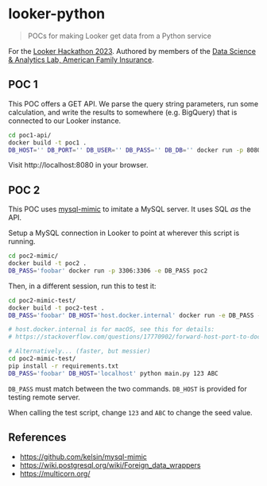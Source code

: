 # looker-python

> POCs for making Looker get data from a Python service

For the [Looker Hackathon 2023](https://inthecloud.withgoogle.com/looker-hackathon-2023/register.html). Authored by members of the [Data Science & Analytics Lab, American Family Insurance](https://amfamlabs.com/).

## POC 1

This POC offers a GET API. We parse the query string parameters, run some calculation, and write the results to somewhere (e.g. BigQuery) that is connected to our Looker instance.

```bash
cd poc1-api/
docker build -t poc1 .
DB_HOST='' DB_PORT='' DB_USER='' DB_PASS='' DB_DB='' docker run -p 8080:80 -e DB_HOST -e DB_PORT -e DB_USER -e DB_PASS -e DB_DB poc1
```

Visit http://localhost:8080 in your browser.


## POC 2

This POC uses [mysql-mimic](https://github.com/kelsin/mysql-mimic) to imitate a MySQL server. It uses SQL _as_ the API.

Setup a MySQL connection in Looker to point at wherever this script is running.

```bash
cd poc2-mimic/
docker build -t poc2 .
DB_PASS='foobar' docker run -p 3306:3306 -e DB_PASS poc2
```

Then, in a different session, run this to test it:

```bash
cd poc2-mimic-test/
docker build -t poc2-test .
DB_PASS='foobar' DB_HOST='host.docker.internal' docker run -e DB_PASS -e DB_HOST poc2-test 123 ABC

# host.docker.internal is for macOS, see this for details:
# https://stackoverflow.com/questions/17770902/forward-host-port-to-docker-container

# Alternatively... (faster, but messier)
cd poc2-mimic-test/
pip install -r requirements.txt
DB_PASS='foobar' DB_HOST='localhost' python main.py 123 ABC
```

`DB_PASS` must match between the two commands. `DB_HOST` is provided for testing remote server.

When calling the test script, change `123` and `ABC` to change the seed value.


## References

* https://github.com/kelsin/mysql-mimic
* https://wiki.postgresql.org/wiki/Foreign_data_wrappers
* https://multicorn.org/

